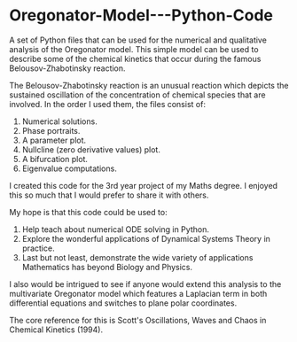 # Oregonator-Model---Python-Code
A set of Python files that can be used for the numerical and qualitative analysis of the Oregonator model. This simple model can be used to describe some of the chemical kinetics that occur during the famous Belousov-Zhabotinsky reaction. 

The Belousov-Zhabotinsky reaction is an unusual reaction which depicts the sustained oscillation of the concentration of chemical species that are involved. In the order I used them, the files consist of:
1. Numerical solutions.
2. Phase portraits.
3. A parameter plot.
4. Nullcline (zero derivative values) plot.
5. A bifurcation plot.
6. Eigenvalue computations.

I created this code for the 3rd year project of my Maths degree. I enjoyed this so much that I would prefer to share it with others.

My hope is that this code could be used to:
1. Help teach about numerical ODE solving in Python.
2. Explore the wonderful applications of Dynamical Systems Theory in practice.
3. Last but not least, demonstrate the wide variety of applications Mathematics has beyond Biology and Physics.

I also would be intrigued to see if anyone would extend this analysis to the multivariate Oregonator model which features a Laplacian term in both differential equations and switches to plane polar coordinates. 

The core reference for this is Scott's Oscillations, Waves and Chaos in Chemical Kinetics (1994). 
